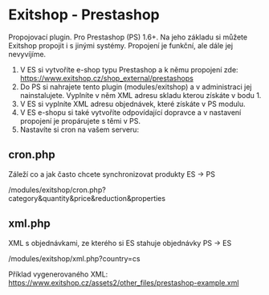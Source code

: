 # Exitshop - Prestashop

Propojovací plugin. Pro Prestashop (PS) 1.6+. Na jeho základu si můžete Exitshop propojit i s jinými systémy. Propojení je funkční, ale dále jej nevyvíjíme.

1. V ES si vytvoříte e-shop typu Prestashop a k němu propojení zde: https://www.exitshop.cz/shop_external/prestashops
2. Do PS si nahrajete tento plugin (modules/exitshop) a v administraci jej nainstalujete. Vyplníte v něm XML adresu skladu kterou získáte v bodu 1.
3. V ES si vyplníte XML adresu objednávek, které získáte v PS modulu.
4. V ES e-shopu si také vytvoříte odpovídající dopravce a v nastavení propojení je propárujete s těmi v PS.
4. Nastavíte si cron na vašem serveru:

## cron.php

Záleží co a jak často chcete synchronizovat produkty ES -> PS

/modules/exitshop/cron.php?category&quantity&price&reduction&properties

## xml.php

XML s objednávkami, ze kterého si ES stahuje objednávky PS -> ES

/modules/exitshop/xml.php?country=cs

Příklad vygenerovaného XML: https://www.exitshop.cz/assets2/other_files/prestashop-example.xml

